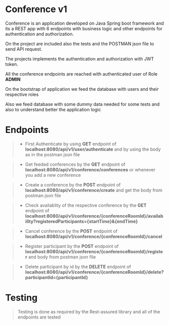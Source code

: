 # Conference v1

Conference is an application developed on Java Spring boot framework and its a REST app with 6 endpoints with business logic and other endpoints for authentication
and authorization.

On the project are included also the tests and the POSTMAN json file to send API request.

The projects implements the authentication and authorization with JWT token.

All the conference endpoints are reached with authenticated user of Role <strong>ADMIN</strong>

On the bootstrap of application we feed the database with users and their respective roles

Also we feed database with some dummy data needed for some tests and also to understand better the application logic

# Endpoints

>- First Authenticate by using <strong>GET</strong> endpoint of <strong>localhost:8080/api/v1/user/authenticate</strong> and by using the body as in the postman json file

>- Get feeded conferences by the <strong>GET</strong> endpoint of <strong>localhost:8080/api/v1/conference/conferences</strong> or whenever you add a new conference

>- Create a conference by the <strong>POST</strong> endpoint of <strong>localhost:8080/api/v1/conference/create</strong> and get the body from postman json file

>- Check availablity of the respective conference by the <strong>GET</strong> endpoint of <strong>localhost:8080/api/v1/conference/{conferenceRoomId}/availability?registeredParticipants={startTime}&{endTime}</strong>

>- Cancel conference by the <strong>POST</strong> endpoint of <strong>localhost:8080/api/v1/conference/{conferenceRoomId}/cancel</strong>

>- Register participant by the <strong>POST</strong> endpoint of <strong>localhost:8080/api/v1/conference/{conferenceRoomId}/register</strong> and body from postman json file

>- Delete participant by id by the <strong>DELETE</strong> endpoint of <strong>localhost:8080/api/v1/conference/{conferenceRoomId}/delete?participantId={participantId}</strong>

# Testing 
> Testing is done as required by the Rest-assured library and all of the endpoints are tested
